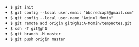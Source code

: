 -   `$ git init`
-   `$ git config --local user.email "bbcredcap3@gmail.com"`
-   `$ git config --local user.name "Aminul Momin"`
-   `$ git remote add origin git@gh1:A-Momin/tempnotes.git`
-   `$ ssh -T git@gh1`
-   `$ git branch -M master`
-   `$ git push origin master`
